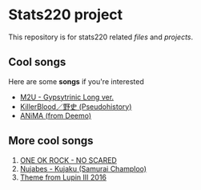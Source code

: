 # Stats220 project
This repository is for stats220 related *files* and *projects*.

## Cool songs
Here are some **songs** if you're interested
- [M2U - Gypsytrinic Long ver.](https://soundcloud.com/m2ustudio/m2u-gypsytronic-long-ver?utm_source=clipboard&utm_medium=text&utm_campaign=social_sharing)
- [KillerBlood／野史 (Pseudohistory)](https://www.youtube.com/watch?v=o-1GFlqTooc)
- [ANiMA (from Deemo)](https://www.youtube.com/watch?v=don_p8iPYoQ)

## More cool songs
1. [ONE OK ROCK - NO SCARED](https://www.youtube.com/watch?v=qKW4lqj2cNU)
2. [Nujabes - Kujaku (Samurai Champloo)](https://www.youtube.com/watch?v=SGf3XFkK8RQ)
3. [Theme from Lupin III 2016](https://www.youtube.com/watch?v=WABEU3YUsdc)
